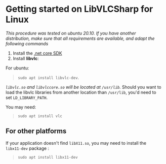 ﻿# Getting started on LibVLCSharp for Linux

_This procedure was tested on ubuntu 20.10. If you have another distribution, make sure that all requirements are available, and adapt the following commands_

1. Install the [.net core SDK](https://docs.microsoft.com/en-us/dotnet/core/install/linux)
2. Install **libvlc**:

For ubuntu:
> `sudo apt install libvlc-dev`.

*`libvlc.so` and `libvlccore.so` will be located at `/usr/lib`.*
Should you want to load the libvlc libraries from another location than `/usr/lib`, you'd need to set `LD_LIBRARY_PATH`.

You may need:
> `sudo apt install vlc`

## For other platforms

If your application doesn't find `libX11.so`, you may need to install the `libx11-dev` package :
> `sudo apt install libx11-dev`